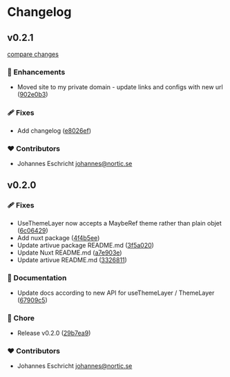# Changelog


## v0.2.1

[compare changes](https://github.com/Eschricht/unocss-preset-hsl/compare/v0.2.0...v0.2.1)

### 🚀 Enhancements

- Moved site to my private domain - update links and configs with new url ([902e0b3](https://github.com/Eschricht/unocss-preset-hsl/commit/902e0b3))

### 🩹 Fixes

- Add changelog ([e8026ef](https://github.com/Eschricht/unocss-preset-hsl/commit/e8026ef))

### ❤️ Contributors

- Johannes Eschricht <johannes@nortic.se>

## v0.2.0


### 🩹 Fixes

- UseThemeLayer now accepts a MaybeRef theme rather than plain objet ([6c06429](https://github.com/Eschricht/unocss-preset-hsl/commit/6c06429))
- Add nuxt package ([4f4b5ee](https://github.com/Eschricht/unocss-preset-hsl/commit/4f4b5ee))
- Update artivue package README.md ([3f5a020](https://github.com/Eschricht/unocss-preset-hsl/commit/3f5a020))
- Update Nuxt README.md ([a7e903e](https://github.com/Eschricht/unocss-preset-hsl/commit/a7e903e))
- Update artivue README.md ([3326811](https://github.com/Eschricht/unocss-preset-hsl/commit/3326811))

### 📖 Documentation

- Update docs according to new API for useThemeLayer / ThemeLayer ([67909c5](https://github.com/Eschricht/unocss-preset-hsl/commit/67909c5))

### 🏡 Chore

- Release v0.2.0 ([29b7ea9](https://github.com/Eschricht/unocss-preset-hsl/commit/29b7ea9))

### ❤️ Contributors

- Johannes Eschricht <johannes@nortic.se>

